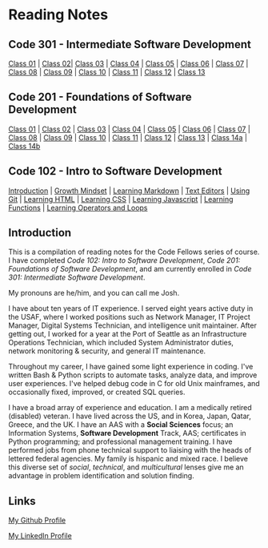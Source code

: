 # Reading Notes

## Code 301 - Intermediate Software Development

[Class 01](./301/class-01.md) | [Class 02](./301/class-02.md)| [Class 03](./301/class-03.md) | [Class 04](./301/class-04.md) | [Class 05](./301/class-05.md) | [Class 06](./301/class-06.md) | [Class 07](./301/class-07.md) | [Class 08](./301/class-08.md) | [Class 09]() | [Class 10]() | [Class 11]() | [Class 12]() | [Class 13]() 

## Code 201 - Foundations of Software Development

[Class 01](https://frazmatic.github.io/reading-notes/201/class-01) | [Class 02](https://frazmatic.github.io/reading-notes/201/class-02) | [Class 03](https://frazmatic.github.io/reading-notes/201/class-03) | [Class 04](https://frazmatic.github.io/reading-notes/201/class-04) | [Class 05](https://frazmatic.github.io/reading-notes/201/class-05) | [Class 06](https://frazmatic.github.io/reading-notes/201/class-06) | [Class 07](https://frazmatic.github.io/reading-notes/201/class-07) | [Class 08](https://frazmatic.github.io/reading-notes/201/class-08) | [Class 09](https://frazmatic.github.io/reading-notes/201/class-09) | [Class 10](https://frazmatic.github.io/reading-notes/201/class-10) | [Class 11](https://frazmatic.github.io/reading-notes/201/class-11) | [Class 12](https://frazmatic.github.io/reading-notes/201/class-12) | [Class 13](https://frazmatic.github.io/reading-notes/201/class-13) | [Class 14a](https://frazmatic.github.io/reading-notes/201/class-14a) | [Class 14b](https://frazmatic.github.io/reading-notes/201/class-14b)

## Code 102 - Intro to Software Development

[Introduction](https://frazmatic.github.io/reading-notes/) | [Growth Mindset](https://frazmatic.github.io/reading-notes/growth-mindset) | [Learning Markdown](https://frazmatic.github.io/reading-notes/learning-markdown) | [Text Editors](https://frazmatic.github.io/reading-notes/text-editor) | [Using Git](https://frazmatic.github.io/reading-notes/using-git) | [Learning HTML](https://frazmatic.github.io/reading-notes/learning-html) | [Learning CSS](https://frazmatic.github.io/reading-notes/learning-css) | [Learning Javascript](https://frazmatic.github.io/reading-notes/learning-javascript) | [Learning Functions](https://frazmatic.github.io/reading-notes/learning-functions)  | [Learning Operators and Loops](https://frazmatic.github.io/reading-notes/learning-operators-and-loops)

## Introduction

This is a compilation of reading notes for the Code Fellows series of course. I have completed *Code 102: Intro to Software Development*, *Code 201: Foundations of Software Development*, and am currently enrolled in *Code 301: Intermediate Software Development*.

My pronouns are he/him, and you can call me Josh.

I have about ten years of IT experience. I served eight years active duty in the USAF, where I worked positions such as Network Manager, IT Project Manager, Digital Systems Technician, and intelligence unit maintainer. After getting out, I worked for a year at the Port of Seattle as an Infrastructure Operations Technician, which included System Administrator duties, network monitoring & security, and general IT maintenance. 

Throughout my career, I have gained some light experience in coding. I've written Bash & Python scripts to automate tasks, analyze data, and improve user experiences. I've helped debug code in C for old Unix mainframes, and occasionally fixed, improved, or created SQL queries.

I have a broad array of experience and education. I am a medically retired (disabled) veteran. I have lived across the US, and in Korea, Japan, Qatar, Greece, and the UK. I have an AAS with a **Social Sciences** focus; an Information Systems, **Software Development** Track, AAS; certificates in Python programming; and professional management training. I have performed jobs from phone technical support to liaising with the heads of lettered federal agencies. My family is hispanic and mixed race. I believe this diverse set of *social*, *technical*, and *multicultural* lenses give me an advantage in problem identification and solution finding.

## Links

[My Github Profile](https://github.com/Frazmatic)

[My LinkedIn Profile](https://www.linkedin.com/in/joshua-frazer-127219213/)

